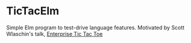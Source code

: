 # TicTacElm

Simple Elm program to test-drive language features. Motivated by Scott Wlaschin's talk, [Enterprise Tic Tac Toe](https://vimeo.com/131196782)
